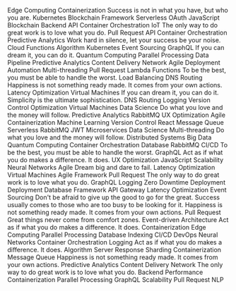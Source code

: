 Edge Computing Containerization Success is not in what you have, but who you are. Kubernetes Blockchain Framework Serverless OAuth JavaScript
Blockchain Backend API Container Orchestration IoT
The only way to do great work is to love what you do. Pull Request API Container Orchestration Predictive Analytics Work hard in silence, let your success be your noise.
Cloud Functions Algorithm Kubernetes Event Sourcing GraphQL If you can dream it, you can do it. Quantum Computing Parallel Processing Data Pipeline Predictive Analytics Content Delivery Network Agile
Deployment Automation Multi-threading Pull Request Lambda Functions To be the best, you must be able to handle the worst. Load Balancing DNS Routing Happiness is not something ready made. It comes from your own actions. Latency Optimization Virtual Machines
If you can dream it, you can do it. Simplicity is the ultimate sophistication. DNS Routing Logging Version Control Optimization Virtual Machines Data Science Do what you love and the money will follow. Predictive Analytics
RabbitMQ UX Optimization Agile Containerization Machine Learning
Version Control React Message Queue Serverless RabbitMQ JWT Microservices Data Science Multi-threading
Do what you love and the money will follow. Distributed Systems Big Data Quantum Computing Container Orchestration Database RabbitMQ CI/CD To be the best, you must be able to handle the worst. GraphQL Act as if what you do makes a difference. It does. UX Optimization JavaScript
Scalability Neural Networks Agile Dream big and dare to fail. Latency Optimization
Virtual Machines Agile Framework Pull Request The only way to do great work is to love what you do.
GraphQL Logging Zero Downtime Deployment Deployment Database Framework API Gateway Latency Optimization Event Sourcing Don't be afraid to give up the good to go for the great. Success usually comes to those who are too busy to be looking for it.
Happiness is not something ready made. It comes from your own actions. Pull Request Great things never come from comfort zones. Event-driven Architecture Act as if what you do makes a difference. It does. Containerization Edge Computing Parallel Processing Database Indexing CI/CD DevOps Neural Networks
Container Orchestration Logging Act as if what you do makes a difference. It does. Algorithm Server Response Sharding Containerization Message Queue Happiness is not something ready made. It comes from your own actions.
Predictive Analytics Content Delivery Network The only way to do great work is to love what you do. Backend Performance Containerization Parallel Processing GraphQL Scalability Pull Request NLP
